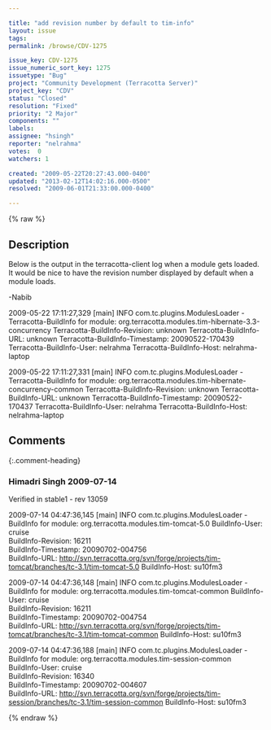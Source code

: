 ```yaml
---

title: "add revision number by default to tim-info"
layout: issue
tags: 
permalink: /browse/CDV-1275

issue_key: CDV-1275
issue_numeric_sort_key: 1275
issuetype: "Bug"
project: "Community Development (Terracotta Server)"
project_key: "CDV"
status: "Closed"
resolution: "Fixed"
priority: "2 Major"
components: ""
labels: 
assignee: "hsingh"
reporter: "nelrahma"
votes:  0
watchers: 1

created: "2009-05-22T20:27:43.000-0400"
updated: "2013-02-12T14:02:16.000-0500"
resolved: "2009-06-01T21:33:00.000-0400"

---
```




{% raw %}



## Description

<div markdown="1" class="description">

Below is the output in the terracotta-client log when a module gets loaded.  It would be nice to have the revision number displayed by default when a module loads.

-Nabib

2009-05-22 17:11:27,329 [main] INFO com.tc.plugins.ModulesLoader - Terracotta-BuildInfo for module: org.terracotta.modules.tim-hibernate-3.3-concurrency
  Terracotta-BuildInfo-Revision: unknown
  Terracotta-BuildInfo-URL: unknown
  Terracotta-BuildInfo-Timestamp: 20090522-170439
  Terracotta-BuildInfo-User: nelrahma
  Terracotta-BuildInfo-Host: nelrahma-laptop

2009-05-22 17:11:27,331 [main] INFO com.tc.plugins.ModulesLoader - Terracotta-BuildInfo for module: org.terracotta.modules.tim-hibernate-concurrency-common
  Terracotta-BuildInfo-Revision: unknown
  Terracotta-BuildInfo-URL: unknown
  Terracotta-BuildInfo-Timestamp: 20090522-170437
  Terracotta-BuildInfo-User: nelrahma
  Terracotta-BuildInfo-Host: nelrahma-laptop


</div>

## Comments


{:.comment-heading}
### **Himadri Singh** <span class="date">2009-07-14</span>

<div markdown="1" class="comment">

Verified in stable1 - rev 13059

2009-07-14 04:47:36,145 [main] INFO com.tc.plugins.ModulesLoader - BuildInfo for module: org.terracotta.modules.tim-tomcat-5.0
  BuildInfo-User: cruise                
  BuildInfo-Revision: 16211             
  BuildInfo-Timestamp: 20090702-004756  
  BuildInfo-URL: http://svn.terracotta.org/svn/forge/projects/tim-tomcat/branches/tc-3.1/tim-tomcat-5.0
  BuildInfo-Host: su10fm3

2009-07-14 04:47:36,148 [main] INFO com.tc.plugins.ModulesLoader - BuildInfo for module: org.terracotta.modules.tim-tomcat-common
  BuildInfo-User: cruise                
  BuildInfo-Revision: 16211             
  BuildInfo-Timestamp: 20090702-004754  
  BuildInfo-URL: http://svn.terracotta.org/svn/forge/projects/tim-tomcat/branches/tc-3.1/tim-tomcat-common
  BuildInfo-Host: su10fm3               

2009-07-14 04:47:36,188 [main] INFO com.tc.plugins.ModulesLoader - BuildInfo for module: org.terracotta.modules.tim-session-common
  BuildInfo-User: cruise                
  BuildInfo-Revision: 16340             
  BuildInfo-Timestamp: 20090702-004607  
  BuildInfo-URL: http://svn.terracotta.org/svn/forge/projects/tim-session/branches/tc-3.1/tim-session-common
  BuildInfo-Host: su10fm3               

</div>



{% endraw %}

